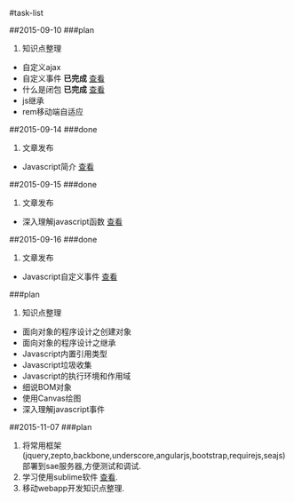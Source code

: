 #task-list

##2015-09-10
###plan
1. 知识点整理  
  * 自定义ajax  
  * 自定义事件 **已完成** [查看](http://segmentfault.com/a/1190000003754821)
  * 什么是闭包 **已完成** [查看](http://segmentfault.com/a/1190000003712070)
  * js继承    
  * rem移动端自适应 

##2015-09-14
###done
1. 文章发布
 * Javascript简介 [查看](http://segmentfault.com/a/1190000003745158)

##2015-09-15
###done
1. 文章发布
 * 深入理解javascript函数 [查看](http://segmentfault.com/a/1190000003751038)

##2015-09-16
###done
1. 文章发布
 * Javascript自定义事件 [查看](http://segmentfault.com/a/1190000003754821)

###plan
1. 知识点整理

  * 面向对象的程序设计之创建对象
  * 面向对象的程序设计之继承
  * Javascript内置引用类型
  * Javascript垃圾收集
  * Javascript的执行环境和作用域
  * 细说BOM对象
  * 使用Canvas绘图
  * 深入理解javascript事件

##2015-11-07
###plan

1. 将常用框架(jquery,zepto,backbone,underscore,angularjs,bootstrap,requirejs,seajs)部署到sae服务器,方便测试和调试.
2. 学习使用sublime软件 [查看](http://www.imooc.com/view/40).
3. 移动webapp开发知识点整理.



